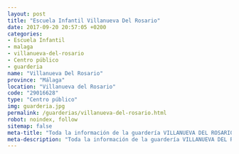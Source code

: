 ```yaml
---
layout: post
title: "Escuela Infantil Villanueva Del Rosario"
date: 2017-09-20 20:57:05 +0200
categories:
- Escuela Infantil
- malaga
- villanueva-del-rosario
- Centro público
- guarderia
name: "Villanueva Del Rosario"
province: "Málaga"
location: "Villanueva del Rosario"
code: "29016628"
type: "Centro público"
img: guarderia.jpg
permalink: /guarderias/villanueva-del-rosario.html
robot: noindex, follow
sitemap: false
meta-title: "Toda la información de la guardería VILLANUEVA DEL ROSARIO"
meta-description: "Toda la información de la guardería VILLANUEVA DEL ROSARIO"
---
```

